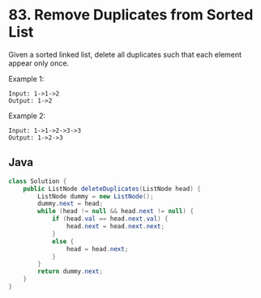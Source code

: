 # 83. Remove Duplicates from Sorted List

Given a sorted linked list, delete all duplicates such that each element appear only once.

Example 1:
```
Input: 1->1->2
Output: 1->2
```
Example 2:
```
Input: 1->1->2->3->3
Output: 1->2->3
```

## Java
```java
class Solution {
    public ListNode deleteDuplicates(ListNode head) {
        ListNode dummy = new ListNode();
        dummy.next = head;
        while (head != null && head.next != null) {
            if (head.val == head.next.val) {
                head.next = head.next.next;
            }
            else {
                head = head.next;
            }
        }
        return dummy.next;
    }
}
```
